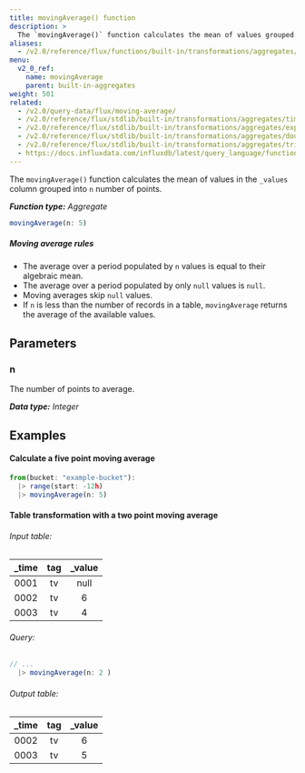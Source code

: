 ```yaml
---
title: movingAverage() function
description: >
  The `movingAverage()` function calculates the mean of values grouped into `n` number of points.
aliases:
  - /v2.0/reference/flux/functions/built-in/transformations/aggregates/movingaverage/
menu:
  v2_0_ref:
    name: movingAverage
    parent: built-in-aggregates
weight: 501
related:
  - /v2.0/query-data/flux/moving-average/
  - /v2.0/reference/flux/stdlib/built-in/transformations/aggregates/timedmovingaverage/
  - /v2.0/reference/flux/stdlib/built-in/transformations/aggregates/exponentialmovingaverage/
  - /v2.0/reference/flux/stdlib/built-in/transformations/aggregates/doubleema/
  - /v2.0/reference/flux/stdlib/built-in/transformations/aggregates/tripleema/
  - https://docs.influxdata.com/influxdb/latest/query_language/functions/#moving-average, InfluxQL MOVING_AVERAGE()
---
```


The `movingAverage()` function calculates the mean of values in the `_values` column
grouped into `n` number of points.

_**Function type:** Aggregate_  

```js
movingAverage(n: 5)
```

##### Moving average rules
- The average over a period populated by `n` values is equal to their algebraic mean.
- The average over a period populated by only `null` values is `null`.
- Moving averages skip `null` values.
- If `n` is less than the number of records in a table, `movingAverage` returns
  the average of the available values.

## Parameters

### n
The number of points to average.

_**Data type:** Integer_

## Examples

#### Calculate a five point moving average
```js
from(bucket: "example-bucket"):
  |> range(start: -12h)
  |> movingAverage(n: 5)
```

#### Table transformation with a two point moving average

###### Input table:
| _time | tag | _value |
|:-----:|:---:|:------:|
| 0001  | tv  | null   |
| 0002  | tv  | 6      |
| 0003  | tv  | 4      |

###### Query:
```js
// ...
  |> movingAverage(n: 2 )
```

###### Output table:
| _time | tag | _value |
|:-----:|:---:|:------:|
| 0002  | tv  | 6      |
| 0003  | tv  | 5      |
